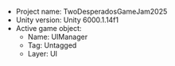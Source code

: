 <!-- UNITY CODE ASSIST INSTRUCTIONS START -->
- Project name: TwoDesperadosGameJam2025
- Unity version: Unity 6000.1.14f1
- Active game object:
  - Name: UIManager
  - Tag: Untagged
  - Layer: UI
<!-- UNITY CODE ASSIST INSTRUCTIONS END -->